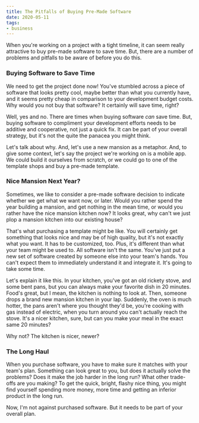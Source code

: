 ```yaml
---
title: The Pitfalls of Buying Pre-Made Software
date: 2020-05-11
tags:
- business
---
```

When you're working on a project with a tight timeline, it can seem really attractive to buy pre-made software to save time. But, there are a number of problems and pitfalls to be aware of before you do this.

<!--more-->

### Buying Software to Save Time

We need to get the project done now! You've stumbled across a piece of software that looks pretty cool, maybe better than what you currently have, and it seems pretty cheap in comparison to your development budget costs.  Why would you not buy that software? It certainly will save time, right?

Well, yes and no.  There are times when buying software _can_ save time.  But, buying software to compliment your development efforts needs to be additive and cooperative, not just a quick fix.  It can be part of your overall strategy, but it's not the quite the panacea you might think.

Let's talk about why.  And, let's use a new mansion as a metaphor.  And, to give some context, let's say the project we're working on is a mobile app.  We could build it ourselves from scratch, or we could go to one of the template shops and buy a pre-made template.

### Nice Mansion Next Year?

Sometimes, we like to consider a pre-made software decision to indicate whether we get what we want now, or later.  Would you rather spend the year building a mansion, and get nothing in the mean time, or would you rather have the nice mansion kitchen now?  It looks great, why can't we just plop a mansion kitchen into our existing house?

That's what purchasing a template might be like. You will certainly get something that looks nice and may be of high quality, but it's not exactly what you want.  It has to be customized, too.  Plus, it's different than what your team might be used to. All software isn't the same.  You've just put a new set of software created by someone else into your team's hands.  You can't expect them to immediately understand it and integrate it. It's going to take some time.

Let's explain it like this. In your kitchen, you've got an old rickety stove, and some bent pans, but you can always make your favorite dish in 20 minutes.  Food's great, but I mean, the kitchen is nothing to look at.  Then, someone drops a brand new mansion kitchen in your lap. Suddenly, the oven is much hotter, the pans aren't where you thought they'd be, you're cooking with gas instead of electric, when you turn around you can't actually reach the stove. It's a nicer kitchen, sure, but can you make your meal in the exact same 20 minutes?

Why not? The kitchen is nicer, newer?

### The Long Haul

When you purchase software, you have to make sure it matches with your team's plan. Something can look great to you, but does it actually solve the problems? Does it make the job harder in the long run?  What other trade-offs are you making? To get the quick, bright, flashy nice thing, you might find yourself spending more money, more time and getting an inferior product in the long run.

Now, I'm not against purchased software.  But it needs to be part of your overall plan.